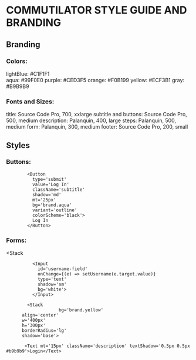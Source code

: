# COMMUTILATOR STYLE GUIDE AND BRANDING

## Branding

### Colors:
lightBlue: #C1F1F1\
aqua: #99F0E0
purple: #CED3F5
orange: #F0B199
yellow: #ECF3B1
gray: #B9B9B9

### Fonts and Sizes:
title: Source Code Pro, 700, xxlarge
subtitle and buttons: Source Code Pro, 500, medium
description: Palanquin, 400, large
steps: Palanquin, 500, medium
form: Palanquin, 300, medium
footer: Source Code Pro, 200, small

## Styles

### Buttons:
            <Button
              type='submit'
              value='Log In'
              className='subtitle'
              shadow='md'
              mt='25px'
              bg='brand.aqua'
              variant='outline'
              colorScheme='black'>
              Log In
            </Button>

### Forms:
<Stack

              <Input
                id='username-field'
                onChange={(e) => setUsername(e.target.value)}
                type='text'
                shadow='sm'
                bg='white'>
              </Input>

            <Stack
                        bg='brand.yellow'
          align='center'
          w='400px'
          h='300px'
          borderRadius='lg'
          shadow='base'>

           <Text mt='15px' className='description' textShadow='0.5px 0.5px #b9b9b9'>Login</Text>
